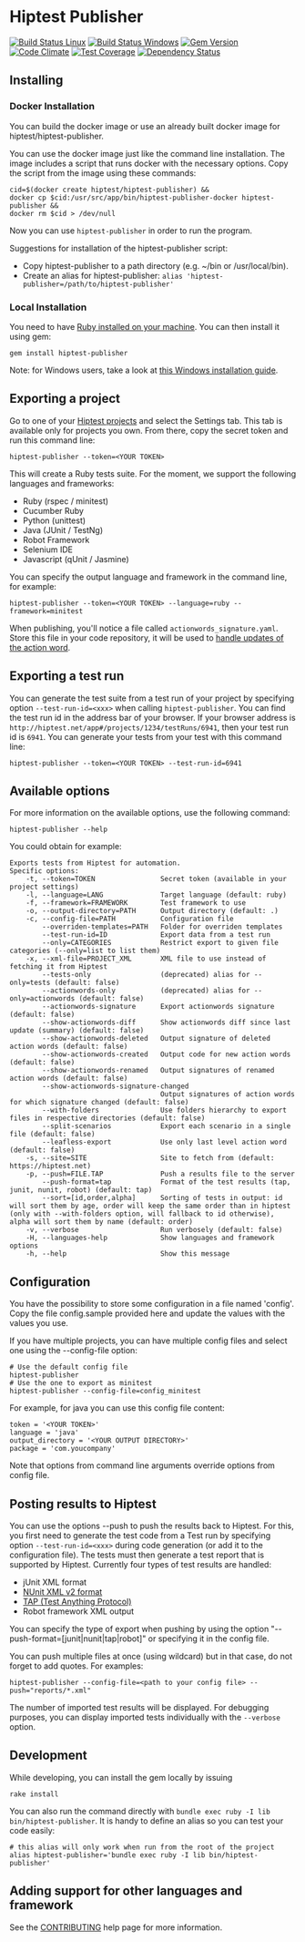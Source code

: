 Hiptest Publisher
==============

[![Build Status Linux](https://travis-ci.org/hiptest/hiptest-publisher.svg?branch=master)](https://travis-ci.org/hiptest/hiptest-publisher)
[![Build Status Windows](https://ci.appveyor.com/api/projects/status/ciahcci0ayr1oihr/branch/master?svg=true)](https://ci.appveyor.com/project/hiptest/hiptest-publisher)
[![Gem Version](https://badge.fury.io/rb/hiptest-publisher.svg)](http://badge.fury.io/rb/hiptest-publisher)
[![Code Climate](https://codeclimate.com/github/hiptest/hiptest-publisher/badges/gpa.svg)](https://codeclimate.com/github/hiptest/hiptest-publisher)
[![Test Coverage](https://codeclimate.com/github/hiptest/hiptest-publisher/badges/coverage.svg)](https://codeclimate.com/github/hiptest/hiptest-publisher)
[![Dependency Status](https://gemnasium.com/hiptest/hiptest-publisher.svg)](https://gemnasium.com/hiptest/hiptest-publisher)


Installing
----------

### Docker Installation

You can build the docker image or use an already built docker image for hiptest/hiptest-publisher.

You can use the docker image just like the command line installation. The image includes a script that runs
docker with the necessary options. Copy the script from the image using these commands:

```shell
cid=$(docker create hiptest/hiptest-publisher) &&
docker cp $cid:/usr/src/app/bin/hiptest-publisher-docker hiptest-publisher &&
docker rm $cid > /dev/null
```

Now you can use `hiptest-publisher` in order to run the program.

Suggestions for installation of the hiptest-publisher script:

* Copy hiptest-publisher to a path directory (e.g. ~/bin or /usr/local/bin).
* Create an alias for hiptest-publisher: `alias 'hiptest-publisher=/path/to/hiptest-publisher'`

### Local Installation

You need to have [Ruby installed on your machine](https://www.ruby-lang.org/en/installation/). You can then install it using gem:

```shell
gem install hiptest-publisher
```

Note: for Windows users, take a look at [this Windows installation guide](docs/INSTALLING/Windows.md).

Exporting a project
-------------------

Go to one of your [Hiptest projects](https://hiptest.net/#/projects) and select the Settings tab.
This tab is available only for projects you own.
From there, copy the secret token and run this command line:

```shell
hiptest-publisher --token=<YOUR TOKEN>
```

This will create a Ruby tests suite. For the moment, we support the following languages and frameworks:

 - Ruby (rspec / minitest)
 - Cucumber Ruby
 - Python (unittest)
 - Java (JUnit / TestNg)
 - Robot Framework
 - Selenium IDE
 - Javascript (qUnit / Jasmine)

You can specify the output language and framework in the command line, for example:

```shell
hiptest-publisher --token=<YOUR TOKEN> --language=ruby --framework=minitest
```

When publishing, you'll notice a file called ``actionwords_signature.yaml``. Store this file in your code repository, it will be used to [handle updates of the action word](docs/upgrading_actionwords.md).

Exporting a test run
--------------------

You can generate the test suite from a test run of your project by specifying option `--test-run-id=<xxx>` when calling `hiptest-publisher`. You can find the test run id in the address bar of your browser. If your browser address is `http://hiptest.net/app#/projects/1234/testRuns/6941`, then your test run id is `6941`. You can generate your tests from your test with this command line:

```shell
hiptest-publisher --token=<YOUR TOKEN> --test-run-id=6941
```

Available options
-----------------

For more information on the available options, use the following command:

```shell
hiptest-publisher --help
```

You could obtain for example:

```shell
Exports tests from Hiptest for automation.
Specific options:
    -t, --token=TOKEN                Secret token (available in your project settings)
    -l, --language=LANG              Target language (default: ruby)
    -f, --framework=FRAMEWORK        Test framework to use
    -o, --output-directory=PATH      Output directory (default: .)
    -c, --config-file=PATH           Configuration file
        --overriden-templates=PATH   Folder for overriden templates
        --test-run-id=ID             Export data from a test run
        --only=CATEGORIES            Restrict export to given file categories (--only=list to list them)
    -x, --xml-file=PROJECT_XML       XML file to use instead of fetching it from Hiptest
        --tests-only                 (deprecated) alias for --only=tests (default: false)
        --actionwords-only           (deprecated) alias for --only=actionwords (default: false)
        --actionwords-signature      Export actionwords signature (default: false)
        --show-actionwords-diff      Show actionwords diff since last update (summary) (default: false)
        --show-actionwords-deleted   Output signature of deleted action words (default: false)
        --show-actionwords-created   Output code for new action words (default: false)
        --show-actionwords-renamed   Output signatures of renamed action words (default: false)
        --show-actionwords-signature-changed
                                     Output signatures of action words for which signature changed (default: false)
        --with-folders               Use folders hierarchy to export files in respective directories (default: false)
        --split-scenarios            Export each scenario in a single file (default: false)
        --leafless-export            Use only last level action word (default: false)
    -s, --site=SITE                  Site to fetch from (default: https://hiptest.net)
    -p, --push=FILE.TAP              Push a results file to the server
        --push-format=tap            Format of the test results (tap, junit, nunit, robot) (default: tap)
        --sort=[id,order,alpha]      Sorting of tests in output: id will sort them by age, order will keep the same order than in hiptest (only with --with-folders option, will fallback to id otherwise), alpha will sort them by name (default: order)
    -v, --verbose                    Run verbosely (default: false)
    -H, --languages-help             Show languages and framework options
    -h, --help                       Show this message
```

Configuration
-------------

You have the possibility to store some configuration in a file named 'config'. Copy the file config.sample provided here and update the values with the values you use.

If you have multiple projects, you can have multiple config files and select one using the --config-file option:

```shell
# Use the default config file
hiptest-publisher
# Use the one to export as minitest
hiptest-publisher --config-file=config_minitest
```

For example, for java you can use this config file content:

```
token = '<YOUR TOKEN>'
language = 'java'
output_directory = '<YOUR OUTPUT DIRECTORY>'
package = 'com.youcompany'
```

Note that options from command line arguments override options from config file.

Posting results to Hiptest
--------------------------

You can use the options --push to push the results back to Hiptest. For this, you first need to generate the test code from a Test run by specifying option ``--test-run-id=<xxx>`` during code generation (or add it to the configuration file).
The tests must then generate a test report that is supported by Hiptest. Currently four types of test results are handled:
 - jUnit XML format
 - [NUnit XML v2 format](https://github.com/nunit/docs/wiki/XML-Formats#v2-test-results)
 - [TAP (Test Anything Protocol)](https://testanything.org/)
 - Robot framework XML output

You can specify the type of export when pushing by using the option "--push-format=[junit|nunit|tap|robot]" or specifying it in the config file.

You can push multiple files at once (using wildcard) but in that case, do not forget to add quotes. For examples:

    hiptest-publisher --config-file=<path to your config file> --push="reports/*.xml"

The number of imported test results will be displayed. For debugging purposes, you can display imported tests individually with the `--verbose` option.

Development
-----------

While developing, you can install the gem locally by issuing

```
rake install
```

You can also run the command directly with `bundle exec ruby -I lib bin/hiptest-publisher`. It is handy to define an alias so you can test your code easily:

```
# this alias will only work when run from the root of the project
alias hiptest-publisher='bundle exec ruby -I lib bin/hiptest-publisher'
```


Adding support for other languages and framework
------------------------------------------------

See the [CONTRIBUTING](https://github.com/hiptest/hiptest-publisher/blob/master/docs/CONTRIBUTING.md>) help page for more information.
